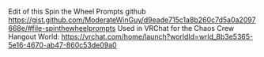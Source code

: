 Edit of this Spin the Wheel Prompts github
https://gist.github.com/ModerateWinGuy/d9eade715c1a8b260c7d5a0a2097668e/#file-spinthewheelprompts
Used in VRChat for the Chaos Crew Hangout World:
https://vrchat.com/home/launch?worldId=wrld_8b3e5365-5e16-4670-ab47-860c53de09a0
